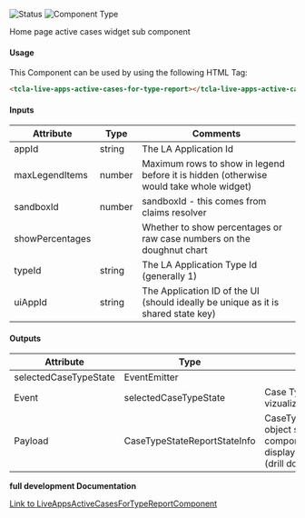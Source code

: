 
![Status][auto] ![Component Type][minor] <!--Component Meta {"created_by":"Auto", "reviewed_by":"Auto", "last_modified_by":"Auto", "comment":"none"} Component Meta -->


<p>Home page active cases widget sub component</p>



#### Usage


This Component can be used by using the following HTML Tag:

```html
<tcla-live-apps-active-cases-for-type-report></tcla-live-apps-active-cases-for-type-report>
```

#### Inputs

Attribute | Type | Comments
--- | --- | ---
appId | string | The LA Application Id
maxLegendItems | number | Maximum rows to show in legend before it is hidden (otherwise would take whole widget)
sandboxId | number | sandboxId - this comes from claims resolver
showPercentages |  | Whether to show percentages or raw case numbers on the doughnut chart
typeId | string | The LA Application Type Id (generally 1)
uiAppId | string | The Application ID of the UI (should ideally be unique as it is shared state key)

#### Outputs

Attribute | Type |   | Comments
--- | --- | --- | ---
selectedCaseTypeState | EventEmitter<CaseTypeStateReportStateInfo> |   |  
  | Event |  selectedCaseTypeState  |  Case Type state selected in vizualization
  | Payload |  CaseTypeStateReportStateInfo  |  CaseTypeStateReportStateInfo object selected from component (to drive caller to display something different (drill down))


<b>full development Documentation</b>

[Link to LiveAppsActiveCasesForTypeReportComponent](https://tibcosoftware.github.io/TCSTK-Libdocs/libdocs/tc-liveapps-lib/components/LiveAppsActiveCasesForTypeReportComponent.html)


[auto]: https://img.shields.io/badge/Status-auto%20generated-lightgrey.svg?style=flat "auto generated"

[manually]: https://img.shields.io/badge/Status-manually%20created-yellow.svg?style=flat "manually created"

[draft]: https://img.shields.io/badge/Status-draft-red.svg?style=flat "draft"

[review]: https://img.shields.io/badge/Status-need%20review-yellowgreen.svg?style=flat "need review"

[review done]: https://img.shields.io/badge/Status-review%20done-green.svg?style=flat "review done"

[finalized]: https://img.shields.io/badge/Status-finalized-brightgreen.svg?style=flat "finalized"

[top]: https://img.shields.io/badge/Component%20Type-Top-blue.svg?style=flat "top Component"

[major]: https://img.shields.io/badge/Component%20Type-major%20Component-blue.svg?style=flat "major Component"

[minor]: https://img.shields.io/badge/Component%20Type-minor%20Component-blue.svg?style=flat "minor Component"


